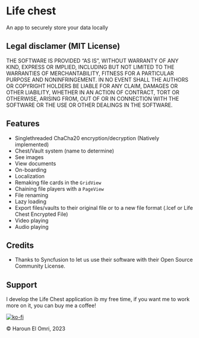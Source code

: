 # Life chest

An app to securely store your data locally

## Legal disclamer (MIT License)
THE SOFTWARE IS PROVIDED “AS IS”, WITHOUT WARRANTY OF ANY KIND, EXPRESS OR IMPLIED, INCLUDING BUT NOT LIMITED TO THE WARRANTIES OF MERCHANTABILITY, FITNESS FOR A PARTICULAR PURPOSE AND NONINFRINGEMENT. IN NO EVENT SHALL THE AUTHORS OR COPYRIGHT HOLDERS BE LIABLE FOR ANY CLAIM, DAMAGES OR OTHER LIABILITY, WHETHER IN AN ACTION OF CONTRACT, TORT OR OTHERWISE, ARISING FROM, OUT OF OR IN CONNECTION WITH THE SOFTWARE OR THE USE OR OTHER DEALINGS IN THE SOFTWARE.

## Features

- Singlethreaded ChaCha20 encryption/decryption (Natively implemented)
- Chest/Vault system (name to determine)
- See images
- View documents
- On-boarding
- Localization
- Remaking file cards in the ``GridView``
- Chaining file players with a ``PageView``
- File renaming
- Lazy loading
- Export files/vaults to their original file or to a new file format (.lcef or Life Chest Encrypted
  File)
- Video playing
- Audio playing
  
## Credits
- Thanks to Syncfusion to let us use their software with their Open Source Community License.

## Support
I develop the Life Chest application ib my free time, if you want me to work more on it, you can buy me a coffee!

[![ko-fi](https://ko-fi.com/img/githubbutton_sm.svg)](https://ko-fi.com/N4N6N222N)
  
:copyright: Haroun El Omri, 2023
